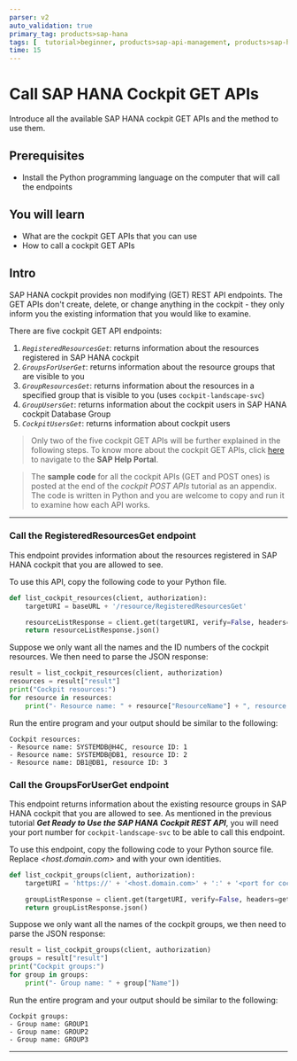 ```yaml
---
parser: v2
auto_validation: true
primary_tag: products>sap-hana
tags: [  tutorial>beginner, products>sap-api-management, products>sap-hana ]
time: 15
---
```


# Call SAP HANA Cockpit GET APIs
<!-- description --> Introduce all the available SAP HANA cockpit GET APIs and the method to use them.

## Prerequisites  
 - Install the Python programming language on the computer that will call the  endpoints

## You will learn  
  - What are the cockpit GET APIs that you can use
  - How to call a cockpit GET APIs

## Intro
SAP HANA cockpit provides non modifying (GET) REST API endpoints. The GET APIs don't create, delete, or change anything in the cockpit - they only inform you the existing information that you would like to examine.

There are five cockpit GET API endpoints:

1. *`RegisteredResourcesGet`*: returns information about the resources registered in SAP HANA cockpit
2. *`GroupsForUserGet`*: returns information about the resource groups that are visible to you
3. *`GroupResourcesGet`*: returns information about the resources in a specified group that is visible to you (uses `cockpit-landscape-svc`)
4. *`GroupUsersGet`*: returns information about the cockpit users in SAP HANA cockpit Database Group
5. *`CockpitUsersGet`*: returns information about cockpit users

> Only two of the five cockpit GET APIs will be further explained in the following steps. To know more about the cockpit GET APIs, click [here](https://help.sap.com/docs/SAP_HANA_COCKPIT/afa922439b204e9caf22c78b6b69e4f2/4888d87f6a934dd18e5e782079e4ca63.html) to navigate to the **SAP Help Portal**.

> The **sample code** for all the cockpit APIs (GET and POST ones) is posted at the end of the *cockpit POST APIs* tutorial as an appendix. The code is written in Python and you are welcome to copy and run it to examine how each API works.

---


### Call the RegisteredResourcesGet endpoint

This endpoint provides information about the resources registered in SAP HANA cockpit that you are allowed to see.

To use this API, copy the following code to your Python file.
```Python
def list_cockpit_resources(client, authorization):
    targetURI = baseURL + '/resource/RegisteredResourcesGet'

    resourceListResponse = client.get(targetURI, verify=False, headers=get_header(authorization))
    return resourceListResponse.json()
```

Suppose we only want all the names and the ID numbers of the cockpit resources. We then need to parse the JSON response:
```Python
result = list_cockpit_resources(client, authorization)
resources = result["result"]
print("Cockpit resources:")
for resource in resources:
    print("- Resource name: " + resource["ResourceName"] + ", resource ID: " + resource["ResourceId"])
```

Run the entire program and your output should be similar to the following:
```
Cockpit resources:
- Resource name: SYSTEMDB@H4C, resource ID: 1
- Resource name: SYSTEMDB@DB1, resource ID: 2
- Resource name: DB1@DB1, resource ID: 3
```




### Call the GroupsForUserGet endpoint

This endpoint returns information about the existing resource groups in SAP HANA cockpit that you are allowed to see. As mentioned in the previous tutorial **_Get Ready to Use the SAP HANA Cockpit REST API_**, you will need your port number for `cockpit-landscape-svc` to be able to call this endpoint.

To use this endpoint, copy the following code to your Python source file. Replace *<host.domain.com>* and *<port for cockpit-landscape-svc>* with your own identities.

```Python
def list_cockpit_groups(client, authorization):
    targetURI = 'https://' + '<host.domain.com>' + ':' + '<port for cockpit-landscape-svc>' + '/group/GroupsForUserGet'

    groupListResponse = client.get(targetURI, verify=False, headers=get_header(authorization))
    return groupListResponse.json()
```

Suppose we only want all the names of the cockpit groups, we then need to parse the JSON response:
```Python
result = list_cockpit_groups(client, authorization)
groups = result["result"]
print("Cockpit groups:")
for group in groups:
    print("- Group name: " + group["Name"])
```

Run the entire program and your output should be similar to the following:
```
Cockpit groups:
- Group name: GROUP1
- Group name: GROUP2
- Group name: GROUP3
```



---
